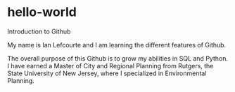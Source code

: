 # hello-world
Introduction to Github

My name is Ian Lefcourte and I am learning the different features of Github.

The overall purpose of this Github is to grow my abilities in SQL and Python.
I have earned a Master of City and Regional Planning from Rutgers, the State University of New Jersey,
where I specialized in Environmental Planning.
